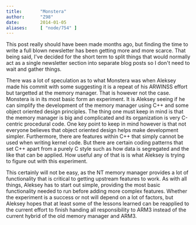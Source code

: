 ```yaml
---
title:       "Monstera"
author:      "Z98"
date:        2014-01-05
aliases:     [ "node/754" ]
---
```


<p>This post really should have been made months ago, but finding the time to write a full blown newsletter has been getting more and more scarce. That being said, I've decided for the short term to split things that would normally act as a single newsletter section into separate blog posts so I don't need to wait and gather things.</p><p>There was a lot of speculation as to what Monstera was when Aleksey made his commit with some suggesting it is a repeat of his ARWINSS effort but targetted at the memory manager. That is however not the case. Monstera is in its most basic form an experiment. It is Aleksey seeing if he can simplify the development of the memory manager using C++ and some object oriented design principles. The thing one must keep in mind is that the memory manager is big and complicated and its organization is very C-centric procedural code. One key point to keep in mind however is that not everyone believes that object oriented design helps make development simpler. Furthermore, there are features within C++ that simply cannot be used when writing kernel code. But there are certain coding patterns that set C++ apart from a purely C style such as how data is segregated and the like that can be applied. How useful any of that is is what Aleksey is trying to figure out with this experiment.</p><p>This certainly will not be easy, as the NT memory manager provides a lot of functionality that is critical to getting upstream features to work. As with all things, Aleksey has to start out simple, providing the most basic functionality needed to run before adding more complex features. Whether the experiment is a success or not will depend on a lot of factors, but Aleksey hopes that at least some of the lessons learned can be reapplied to the current effort to finish handing all responsibility to ARM3 instead of the current hybrid of the old memory manager and ARM3.</p>
